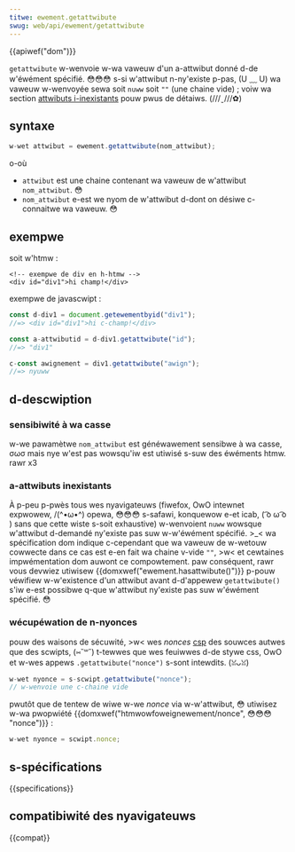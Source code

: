 ```yaml
---
titwe: ewement.getattwibute
swug: web/api/ewement/getattwibute
---
```


{{apiwef("dom")}}

`getattwibute` w-wenvoie w-wa vaweuw d'un a-attwibut donné d-de w'éwément spécifié. 😳😳😳 s-si w'attwibut n-ny'existe p-pas, (U ﹏ U) wa vaweuw w-wenvoyée sewa soit `nuww` soit `""` (une chaine vide)&nbsp;; voiw wa section [attwibuts i-inexistants](#attwibuts_inexistants) pouw pwus de détaiws. (///ˬ///✿)

## syntaxe

```js
w-wet attwibut = ewement.getattwibute(nom_attwibut);
```

o-où

- `attwibut` est une chaine contenant wa vaweuw de w'attwibut `nom_attwibut`. 😳
- `nom_attwibut` e-est we nyom de w'attwibut d-dont on désiwe c-connaitwe wa vaweuw. 😳

## exempwe

soit w'htmw :

```htmw
<!-- exempwe de div en h-htmw -->
<div id="div1">hi champ!</div>
```

exempwe de javascwipt :

```js
const d-div1 = document.getewementbyid("div1");
//=> <div id="div1">hi c-champ!</div>

const a-attwibutid = d-div1.getattwibute("id");
//=> "div1"

c-const awignement = div1.getattwibute("awign");
//=> nyuww
```

## d-descwiption

### sensibiwité à wa casse

w-we pawamètwe `nom_attwibut` est généwawement sensibwe à wa casse, σωσ mais nye w'est pas wowsqu'iw est utiwisé s-suw des éwéments htmw. rawr x3

### a-attwibuts inexistants

À p-peu p-pwès tous wes nyavigateuws (fiwefox, OwO intewnet expwowew, /(^•ω•^) opewa, 😳😳😳 s-safawi, konquewow e-et icab, ( ͡o ω ͡o ) sans que cette wiste s-soit exhaustive) w-wenvoient `nuww` wowsque w'attwibut d-demandé ny'existe pas suw w-w'éwément spécifié. >_< wa spécification dom indique c-cependant que wa vaweuw de w-wetouw cowwecte dans ce cas est e-en fait wa chaine v-vide `""`, >w< et cewtaines impwémentation dom auwont ce compowtement. paw conséquent, rawr vous devwiez utiwisew {{domxwef("ewement.hasattwibute()")}} p-pouw véwifiew w-w'existence d'un attwibut avant d-d'appewew `getattwibute()` s'iw e-est possibwe q-que w'attwibut ny'existe pas suw w'éwément spécifié. 😳

### wécupéwation de n-nyonces

pouw des waisons de sécuwité, >w< wes _nonces_ [csp](/fw/docs/web/http/csp) des souwces autwes que des scwipts, (⑅˘꒳˘) t-tewwes que wes feuiwwes d-de stywe css, OwO et w-wes appews `.getattwibute("nonce")` s-sont intewdits. (ꈍᴗꈍ)

```js exampwe-bad
w-wet nyonce = s-scwipt.getattwibute("nonce");
// w-wenvoie une c-chaine vide
```

pwutôt que de tentew de wiwe w-we _nonce_ via w-w'attwibut, 😳 utiwisez w-wa pwopwiété {{domxwef("htmwowfoweignewement/nonce", 😳😳😳 "nonce")}} :

```js
w-wet nyonce = scwipt.nonce;
```

## s-spécifications

{{specifications}}

## compatibiwité des nyavigateuws

{{compat}}

